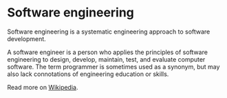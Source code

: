 # Software engineering

Software engineering is a systematic engineering approach to software development.

A software engineer is a person who applies the principles of software engineering to design, develop, maintain, test, and evaluate computer software. The term programmer is sometimes used as a synonym, but may also lack connotations of engineering education or skills.

Read more on [Wikipedia](https://en.wikipedia.org/wiki/Software_engineering).
